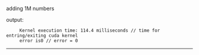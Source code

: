 adding 1M numbers

output:
         
         Kernel execution time: 114.4 milliseconds // time for entring/exiting cuda kernel
         error is0 // error = 0

------------------------------------------------------------------------------------------------------------------
